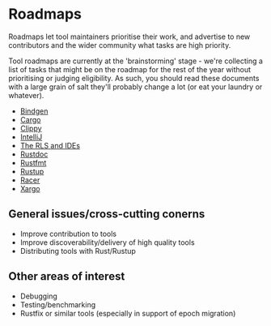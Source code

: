 # Roadmaps

Roadmaps let tool maintainers prioritise their work, and advertise to new contributors and the wider community what tasks are high priority.

Tool roadmaps are currently at the 'brainstorming' stage - we're collecting a list of tasks that might be on the roadmap for the rest of the year without prioritising or judging eligibility. As such, you should read these documents with a large grain of salt they'll probably change a lot (or eat your laundry or whatever).

* [Bindgen](TODO)
* [Cargo](TODO)
* [Clippy](TODO)
* [IntelliJ](TODO)
* [The RLS and IDEs](rls.md)
* [Rustdoc](TODO)
* [Rustfmt](rustfmt.md)
* [Rustup](TODO)
* [Racer](TODO)
* [Xargo](TODO)


## General issues/cross-cutting conerns

* Improve contribution to tools
* Improve discoverability/delivery of high quality tools
* Distributing tools with Rust/Rustup

## Other areas of interest

* Debugging
* Testing/benchmarking
* Rustfix or similar tools (especially in support of epoch migration)
